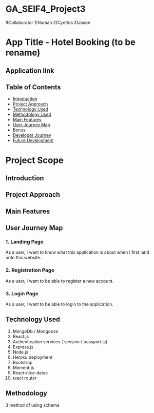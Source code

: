 # GA_SEIF4_Project3

#Collaborator
1)Numan
2)Cynthia
3)Jason

# App Title - Hotel Booking (to be rename)

## Application link

## Table of Contents

- [Introduction](#Introduction)
- [Project Approach](#project-approach)
- [Technology Used](#Technology-used)
- [Methodology Used](#Methodology)
- [Main Features](#Main-features)
- [User Journey Map](#User-Journey-Map)
- [Bonus](#Bonus)
- [Developer Journey](#Developer-Journey)
- [Future Development](#Future-Development)

# Project Scope

## Introduction

## Project Approach

## Main Features

## User Journey Map

### 1. Landing Page

As a user, I want to know what this application is about when I first land onto this website.

### 2. Registration Page

As a user, I want to be able to register a new account.

### 3. Login Page

As a user, I want to be able to login to the application.

## Technology Used

1. MongoDb / Mongoose
2. React.js
3. Authentication services ( session / passport.js)
4. Express.js
5. Node.js
6. Heroku deployment
7. Bootstrap
8. Moment.js
9. React-nice-dates
10. react router

## Methodology

3 method of using schema
